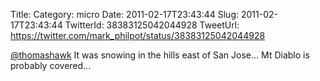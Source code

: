 Title: 
Category: micro
Date: 2011-02-17T23:43:44
Slug: 2011-02-17T23:43:44
TwitterId: 38383125042044928
TweetUrl: https://twitter.com/mark_philpot/status/38383125042044928

[@thomashawk](https://twitter.com/thomashawk) It was snowing in the hills east of San Jose... Mt Diablo is probably covered...